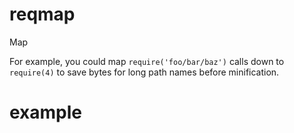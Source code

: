 # reqmap

Map

For example, you could map `require('foo/bar/baz')` calls down to `require(4)`
to save bytes for long path names before minification.

# example

``` js
```

